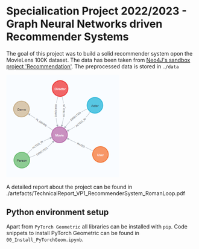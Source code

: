 # Specialication Project 2022/2023 - Graph Neural Networks driven Recommender Systems

The goal of this project was to build a solid recommender system opon the MovieLens 100K dataset. The data has been taken from [Neo4J's sandbox project 'Recommendation'](https://sandbox.neo4j.com/). The preprocessed data is stored in `./data`

<img src="files/MovieLensGraph.png" width="300" style="display=block; margin:auto"/>

A detailed report about the project can be found in ./artefacts/TechnicalReport_VP1_RecommenderSystem_RomanLoop.pdf

## Python environment setup

Apart from `PyTorch Geometric` all libraries can be installed with `pip`. Code snippets to install PyTorch Geometric can be found in `00_Install_PyTorchGeom.ipynb`.

